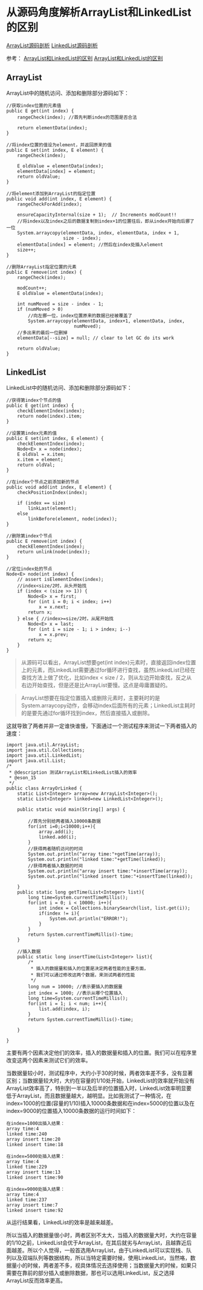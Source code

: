 # 从源码角度解析ArrayList和LinkedList的区别

[ArrayList源码剖析](http://blog.csdn.net/ns_code/article/details/35568011)
[LinkedList源码剖析](http://blog.csdn.net/ns_code/article/details/35787253)

参考：
[ArrayList和LinkedList的区别](http://blog.csdn.net/eson_15/article/details/51145788)
[ArrayList和LinkedList的区别](http://www.cnblogs.com/sierrajuan/p/3639353.html)

## ArrayList
ArrayList中的随机访问、添加和删除部分源码如下：
```
//获取index位置的元素值  
public E get(int index) {  
    rangeCheck(index); //首先判断index的范围是否合法  
  
    return elementData(index);  
}  
  
//将index位置的值设为element，并返回原来的值  
public E set(int index, E element) {  
    rangeCheck(index);  
  
    E oldValue = elementData(index);  
    elementData[index] = element;  
    return oldValue;  
}  
  
//将element添加到ArrayList的指定位置  
public void add(int index, E element) {  
    rangeCheckForAdd(index);  
  
    ensureCapacityInternal(size + 1);  // Increments modCount!!  
    //将index以及index之后的数据复制到index+1的位置往后，即从index开始向后挪了一位  
    System.arraycopy(elementData, index, elementData, index + 1,  
                     size - index);   
    elementData[index] = element; //然后在index处插入element  
    size++;  
}  
  
//删除ArrayList指定位置的元素  
public E remove(int index) {  
    rangeCheck(index);  
  
    modCount++;  
    E oldValue = elementData(index);  
  
    int numMoved = size - index - 1;  
    if (numMoved > 0)  
        //向左挪一位，index位置原来的数据已经被覆盖了  
        System.arraycopy(elementData, index+1, elementData, index,  
                         numMoved);  
    //多出来的最后一位删掉  
    elementData[--size] = null; // clear to let GC do its work  
  
    return oldValue;  
}  
```
## LinkedList
LinkedList中的随机访问、添加和删除部分源码如下：
```
//获得第index个节点的值  
public E get(int index) {  
    checkElementIndex(index);  
    return node(index).item;  
}  
  
//设置第index元素的值  
public E set(int index, E element) {  
    checkElementIndex(index);  
    Node<E> x = node(index);  
    E oldVal = x.item;  
    x.item = element;  
    return oldVal;  
}  
  
//在index个节点之前添加新的节点  
public void add(int index, E element) {  
    checkPositionIndex(index);  
  
    if (index == size)  
        linkLast(element);  
    else  
        linkBefore(element, node(index));  
}  
  
//删除第index个节点  
public E remove(int index) {  
    checkElementIndex(index);  
    return unlink(node(index));  
}  
  
//定位index处的节点  
Node<E> node(int index) {  
    // assert isElementIndex(index);  
    //index<size/2时，从头开始找  
    if (index < (size >> 1)) {  
        Node<E> x = first;  
        for (int i = 0; i < index; i++)  
            x = x.next;  
        return x;  
    } else { //index>=size/2时，从尾开始找  
        Node<E> x = last;  
        for (int i = size - 1; i > index; i--)  
            x = x.prev;  
        return x;  
    }  
}  
```
> 从源码可以看出，ArrayList想要get(int index)元素时，直接返回index位置上的元素，而LinkedList需要通过for循环进行查找，虽然LinkedList已经在查找方法上做了优化，比如index < size / 2，则从左边开始查找，反之从右边开始查找，但是还是比ArrayList要慢。这点是毋庸置疑的。

> ArrayList想要在指定位置插入或删除元素时，主要耗时的是System.arraycopy动作，会移动index后面所有的元素；LinkedList主耗时的是要先通过for循环找到index，然后直接插入或删除。

这就导致了两者并非一定谁快谁慢，下面通过一个测试程序来测试一下两者插入的速度：
```
import java.util.ArrayList;    
import java.util.Collections;    
import java.util.LinkedList;    
import java.util.List;    
/* 
 * @description 测试ArrayList和LinkedList插入的效率 
 * @eson_15      
 */  
public class ArrayOrLinked {    
    static List<Integer> array=new ArrayList<Integer>();    
    static List<Integer> linked=new LinkedList<Integer>();    
    
    public static void main(String[] args) {    
    
        //首先分别给两者插入10000条数据  
        for(int i=0;i<10000;i++){    
            array.add(i);    
            linked.add(i);    
        }    
        //获得两者随机访问的时间  
        System.out.println("array time:"+getTime(array));    
        System.out.println("linked time:"+getTime(linked));    
        //获得两者插入数据的时间  
        System.out.println("array insert time:"+insertTime(array));    
        System.out.println("linked insert time:"+insertTime(linked));    
    
    }    
    public static long getTime(List<Integer> list){    
        long time=System.currentTimeMillis();    
        for(int i = 0; i < 10000; i++){    
            int index = Collections.binarySearch(list, list.get(i));    
            if(index != i){    
                System.out.println("ERROR!");    
            }    
        }    
        return System.currentTimeMillis()-time;    
    }    
      
    //插入数据  
    public static long insertTime(List<Integer> list){   
        /* 
         * 插入的数据量和插入的位置是决定两者性能的主要方面， 
         * 我们可以通过修改这两个数据，来测试两者的性能 
         */  
        long num = 10000; //表示要插入的数据量  
        int index = 1000; //表示从哪个位置插入  
        long time=System.currentTimeMillis();    
        for(int i = 1; i < num; i++){    
            list.add(index, i);       
        }    
        return System.currentTimeMillis()-time;    
            
    }    
    
}    
```
 主要有两个因素决定他们的效率，插入的数据量和插入的位置。我们可以在程序里改变这两个因素来测试它们的效率。
 
 当数据量较小时，测试程序中，大约小于30的时候，两者效率差不多，没有显著区别；当数据量较大时，大约在容量的1/10处开始，LinkedList的效率就开始没有ArrayList效率高了，特别到一半以及后半的位置插入时，LinkedList效率明显要低于ArrayList，而且数据量越大，越明显。比如我测试了一种情况，在index=1000的位置(容量的1/10)插入10000条数据和在index=5000的位置以及在index=9000的位置插入10000条数据的运行时间如下：
 
 ```
 在index=1000出插入结果：  
array time:4  
linked time:240  
array insert time:20  
linked insert time:18  
  
在index=5000处插入结果：  
array time:4  
linked time:229  
array insert time:13  
linked insert time:90  
  
在index=9000处插入结果：  
array time:4  
linked time:237  
array insert time:7  
linked insert time:92  
 ```
 从运行结果看，LinkedList的效率是越来越差。
 
 所以当插入的数据量很小时，两者区别不太大，当插入的数据量大时，大约在容量的1/10之前，LinkedList会优于ArrayList，在其后就劣与ArrayList，且越靠近后面越差。所以个人觉得，一般首选用ArrayList，由于LinkedList可以实现栈、队列以及双端队列等数据结构，所以当特定需要时候，使用LinkedList，当然咯，数据量小的时候，两者差不多，视具体情况去选择使用；当数据量大的时候，如果只需要在靠前的部分插入或删除数据，那也可以选用LinkedList，反之选择ArrayList反而效率更高。


